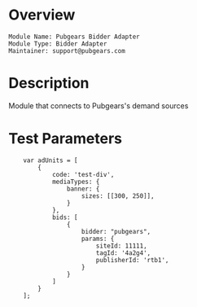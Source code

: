 # Overview

```
Module Name: Pubgears Bidder Adapter
Module Type: Bidder Adapter
Maintainer: support@pubgears.com
```

# Description

Module that connects to Pubgears's demand sources

# Test Parameters
```
    var adUnits = [
        {
            code: 'test-div',
            mediaTypes: {
                banner: {
                    sizes: [[300, 250]],
                }
            },
            bids: [
                {
                    bidder: "pubgears",
                    params: {
                        siteId: 11111,
                        tagId: '4a2g4',
                        publisherId: 'rtb1',
                    }
                }
            ]
        }
    ];
```
